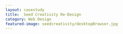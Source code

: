 ```yaml
---
layout: casestudy
title:  Seed Creativity Re-Design
category: Web Design
featured-image: seedcreativity/desktopBrowser.jpg
---
```

